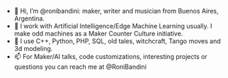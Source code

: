 - 👋 Hi, I’m @ronibandini: maker, writer and musician from Buenos Aires, Argentina.
- 👀 I work with Artificial Intelligence/Edge Machine Learning usually. I make odd machines as a Maker Counter Culture initiative.  
- 💞️ I use C++, Python, PHP, SQL, old tales, witchcraft, Tango moves and 3d modeling.
- 📫 For Maker/AI talks, code customizations, interesting projects or questions you can reach me at @RoniBandini

